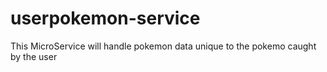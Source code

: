 # userpokemon-service
This MicroService will handle pokemon data unique to the pokemo caught by the user
